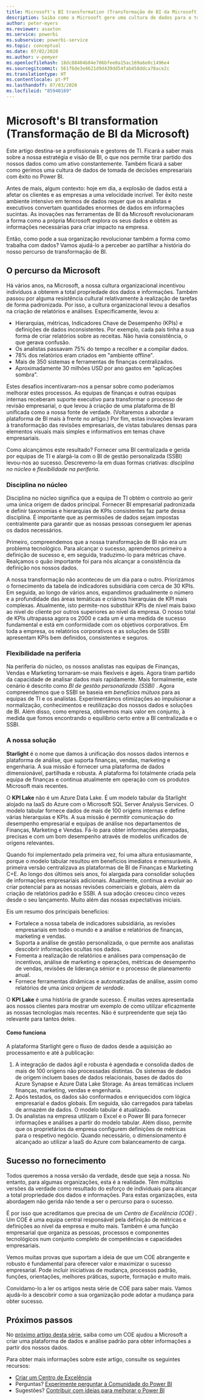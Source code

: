 ```yaml
---
title: Microsoft's BI transformation (Transformação de BI da Microsoft)
description: Saiba como a Microsoft gere uma cultura de dados para a tomada de decisões empresariais com êxito. Descreve a sua estratégia e visão para BI.
author: peter-myers
ms.reviewer: asaxton
ms.service: powerbi
ms.subservice: powerbi-service
ms.topic: conceptual
ms.date: 07/02/2020
ms.author: v-pemyer
ms.openlocfilehash: 18dc88404b84e786bfee0a15ac169a6e0c1496e4
ms.sourcegitcommit: 561f6de3e4621d9d439dd54fab458ddca78ace2c
ms.translationtype: HT
ms.contentlocale: pt-PT
ms.lasthandoff: 07/03/2020
ms.locfileid: "85940169"
---
```

# <a name="microsofts-bi-transformation"></a>Microsoft's BI transformation (Transformação de BI da Microsoft)

Este artigo destina-se a profissionais e gestores de TI. Ficará a saber mais sobre a nossa estratégia e visão de BI, o que nos permite tirar partido dos nossos dados como um ativo constantemente. Também ficará a saber como gerimos uma cultura de dados de tomada de decisões empresariais com êxito no Power BI.

Antes de mais, algum contexto: hoje em dia, a explosão de dados está a afetar os clientes e as empresas a uma velocidade incrível. Ter êxito neste ambiente intensivo em termos de dados requer que os analistas e executivos convertam quantidades enormes de dados em informações sucintas. As inovações nas ferramentas de BI da Microsoft revolucionaram a forma como a própria Microsoft explora os seus dados e obtém as informações necessárias para criar impacto na empresa.

Então, como pode a sua organização revolucionar também a forma como trabalha com dados? Vamos ajudá-lo a perceber ao partilhar a história do nosso percurso de transformação de BI.

## <a name="microsoft-journey"></a>O percurso da Microsoft

Há vários anos, na Microsoft, a nossa cultura organizacional incentivou indivíduos a obterem a total propriedade dos dados e informações. Também passou por alguma resistência cultural relativamente à realização de tarefas de forma padronizada. Por isso, a cultura organizacional levou a desafios na criação de relatórios e análises. Especificamente, levou a:

- Hierarquias, métricas, Indicadores Chave de Desempenho (KPIs) e definições de dados inconsistentes. Por exemplo, cada país tinha a sua forma de criar relatórios sobre as receitas. Não havia consistência, o que gerava confusão.
- Os analistas passavam 75% do tempo a recolher e a compilar dados.
- 78% dos relatórios eram criados em "ambiente offline".
- Mais de 350 sistemas e ferramentas de finanças centralizados.
- Aproximadamente 30 milhões USD por ano gastos em "aplicações sombra".

Estes desafios incentivaram-nos a pensar sobre como poderíamos melhorar estes processos. As equipas de finanças e outras equipas internas receberam suporte executivo para transformar o processo de revisão empresarial, o que levou à criação de uma plataforma de BI unificada como a nossa fonte de verdade. (Voltaremos a abordar a plataforma de BI mais à frente no artigo.) Por fim, estas inovações levaram à transformação das revisões empresariais, de vistas tabulares densas para elementos visuais mais simples e informativos em temas chave empresariais.

Como alcançámos este resultado? Fornecer uma BI centralizada e gerida por equipas de TI e alargá-la com o BI de gestão personalizada (SSBI) levou-nos ao sucesso. Descrevemo-la em duas formas criativas: _disciplina no núcleo_ e _flexibilidade na periferia_.

### <a name="discipline-at-the-core"></a>Disciplina no núcleo

Disciplina no núcleo significa que a equipa de TI obtém o controlo ao gerir uma única origem de dados principal. Fornecer BI empresarial padronizada e definir taxonomias e hierarquias de KPIs consistentes faz parte dessa disciplina. É importante que as permissões de dados sejam impostas centralmente para garantir que as nossas pessoas conseguem ler apenas os dados necessários.

Primeiro, compreendemos que a nossa transformação de BI não era um problema tecnológico. Para alcançar o sucesso, aprendemos primeiro a definição de sucesso e, em seguida, traduzimo-lo para métricas chave. Realçamos o quão importante foi para nós alcançar a consistência da definição nos nossos dados.

A nossa transformação não aconteceu de um dia para o outro. Priorizámos o fornecimento da tabela de indicadores subsidiária com cerca de 30 KPIs. Em seguida, ao longo de vários anos, expandimos gradualmente o número e a profundidade das áreas temáticas e criámos hierarquias de KPI mais complexas. Atualmente, isto permite-nos substituir KPIs de nível mais baixo ao nível do cliente por outros superiores ao nível da empresa. O nosso total de KPIs ultrapassa agora os 2000 e cada um é uma medida de sucesso fundamental e está em conformidade com os objetivos corporativos. Em toda a empresa, os relatórios corporativos e as soluções de SSBI apresentam KPIs bem definidos, consistentes e seguros.

### <a name="flexibility-at-the-edge"></a>Flexibilidade na periferia

Na periferia do núcleo, os nossos analistas nas equipas de Finanças, Vendas e Marketing tornaram-se mais flexíveis e ágeis. Agora tiram partido da capacidade de analisar dados mais rapidamente. Mais formalmente, este cenário é descrito como _BI de gestão personalizada (SSBI)_ . Agora compreendemos que o SSBI se baseia em _benefícios mútuos_ para as equipas de TI e os analistas. Experimentámos otimizações ao impulsionar a normalização, conhecimentos e reutilização dos nossos dados e soluções de BI. Além disso, como empresa, obtivemos mais valor em conjunto, à medida que fomos encontrando o equilíbrio certo entre a BI centralizada e o SSBI.

### <a name="our-solution"></a>A nossa solução

**Starlight** é o nome que damos à unificação dos nossos dados internos e plataforma de análise, que suporta finanças, vendas, marketing e engenharia. A sua missão é fornecer uma plataforma de dados dimensionável, partilhada e robusta. A plataforma foi totalmente criada pela equipa de finanças e continua atualmente em operação com os produtos Microsoft mais recentes.

O **KPI Lake** não é um Azure Data Lake. É um modelo tabular da Starlight alojado na IaaS do Azure com o Microsoft SQL Server Analysis Services. O modelo tabular fornece dados de mais de 100 origens internas e define várias hierarquias e KPIs. A sua missão é permitir comunicação do desempenho empresarial e equipas de análise nos departamentos de Finanças, Marketing e Vendas. Fá-lo para obter informações atempadas, precisas e com um bom desempenho através de modelos unificados de origens relevantes.

Quando foi implementado pela primeira vez, foi uma altura entusiasmante, porque o modelo tabular resultou em benefícios imediatos e mensuráveis. A primeira versão centralizava as plataformas de BI de Finanças e Marketing C+E. Ao longo dos últimos seis anos, foi alargada para consolidar soluções de informações empresariais adicionais. Atualmente, continua a evoluir ao criar potencial para as nossas revisões comerciais e globais, além da criação de relatórios padrão e SSBI. A sua adoção cresceu cinco vezes desde o seu lançamento. Muito além das nossas expectativas iniciais.

Eis um resumo dos principais benefícios:

- Fortalece a nossa tabela de indicadores subsidiária, as revisões empresariais em todo o mundo e a análise e relatórios de finanças, marketing e vendas.
- Suporta a análise de gestão personalizada, o que permite aos analistas descobrir informações ocultas nos dados.
- Fomenta a realização de relatórios e análises para compensação de incentivos, análise de marketing e operações, métricas de desempenho de vendas, revisões de liderança sénior e o processo de planeamento anual.
- Fornece ferramentas dinâmicas e automatizadas de análise, assim como relatórios de uma _única origem de verdade_.

O **KPI Lake** é uma história de grande sucesso. É muitas vezes apresentada aos nossos clientes para mostrar um exemplo de como utilizar eficazmente as nossas tecnologias mais recentes. Não é surpreendente que seja tão relevante para tantos deles.

#### <a name="how-it-works"></a>Como funciona

A plataforma Starlight gere o fluxo de dados desde a aquisição ao processamento e até à publicação:

1. A integração de dados ágil e robusta é agendada e consolida dados de mais de 100 origens não processadas distintas. Os sistemas de dados de origem incluem bases de dados relacionais, bases de dados do Azure Synapse e Azure Data Lake Storage. As áreas temáticas incluem finanças, marketing, vendas e engenharia.
2. Após testados, os dados são conformados e enriquecidos com lógica empresarial e dados globais. Em seguida, são carregados para tabelas de armazém de dados. O modelo tabular é atualizado.
3. Os analistas na empresa utilizam o Excel e o Power BI para fornecer informações e análises a partir do modelo tabular. Além disso, permite que os proprietários da empresa configurem definições de métricas para o respetivo negócio. Quando necessário, o dimensionamento é alcançado ao utilizar a IaaS do Azure com balanceamento de carga.

## <a name="deliver-success"></a>Sucesso no fornecimento

Todos queremos a nossa versão da verdade, desde que seja a nossa. No entanto, para algumas organizações, esta é a realidade. Têm múltiplas versões da verdade como resultado do esforço de individuais para alcançar a total propriedade dos dados e informações. Para estas organizações, esta abordagem não gerida não tende a ser o percurso para o sucesso.

É por isso que acreditamos que precisa de um _Centro de Excelência (COE)_ . Um COE é uma equipa central responsável pela definição de métricas e definições ao nível da empresa e muito mais. Também é uma função empresarial que organiza as pessoas, processos e componentes tecnológicos num conjunto completo de competências e capacidades empresariais.

Vemos muitas provas que suportam a ideia de que um COE abrangente e robusto é fundamental para oferecer valor e maximizar o sucesso empresarial. Pode incluir iniciativas de mudança, processos padrão, funções, orientações, melhores práticas, suporte, formação e muito mais.

Convidamo-lo a ler os artigos nesta série de COE para saber mais. Vamos ajudá-lo a descobrir como a sua organização pode adotar a mudança para obter sucesso.

## <a name="next-steps"></a>Próximos passos

No [próximo artigo desta série](center-of-excellence-establish.md), saiba como um COE ajudou a Microsoft a criar uma plataforma de dados e análise padrão para obter informações a partir dos nossos dados.

Para obter mais informações sobre este artigo, consulte os seguintes recursos:

- [Criar um Centro de Excelência](center-of-excellence-establish.md)
- Perguntas? [Experimente perguntar à Comunidade do Power BI](https://community.powerbi.com/)
- Sugestões? [Contribuir com ideias para melhorar o Power BI](https://ideas.powerbi.com/)
